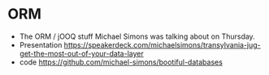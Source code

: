 # ORM

* The ORM / jOOQ stuff Michael Simons was talking about on Thursday. 
* Presentation https://speakerdeck.com/michaelsimons/transylvania-jug-get-the-most-out-of-your-data-layer 
* code https://github.com/michael-simons/bootiful-databases

